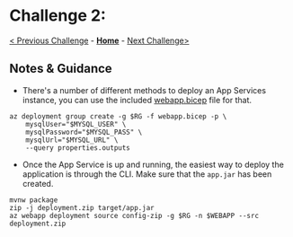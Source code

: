 # Challenge 2: 

[< Previous Challenge](./solution-01.md) - **[Home](../README.md)** - [Next Challenge>](./solution-03.md)

## Notes & Guidance

- There's a number of different methods to deploy an App Services instance, you can use the included [webapp.bicep](./assets/webapp.bicep) file for that. 

```shell
az deployment group create -g $RG -f webapp.bicep -p \
    mysqlUser="$MYSQL_USER" \
    mysqlPassword="$MYSQL_PASS" \
    mysqlUrl="$MYSQL_URL" \
    --query properties.outputs
```

- Once the App Service is up and running, the easiest way to deploy the application is through the CLI. Make sure that the `app.jar` has been created.

```shell
mvnw package
zip -j deployment.zip target/app.jar
az webapp deployment source config-zip -g $RG -n $WEBAPP --src deployment.zip
```
